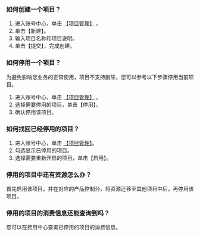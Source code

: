 ### 如何创建一个项目？
1. 进入账号中心，单击 [【项目管理】](https://console.cloud.tencent.com/project) 。
2. 单击【新建】。
3. 输入项目名称和项目说明。
4. 单击【提交】，完成创建。

### 如何停用一个项目？
为避免影响您业务的正常使用，项目不支持删除，您可以参考以下步骤停用当前项目。
1. 进入账号中心，单击 [【项目管理】](https://console.cloud.tencent.com/project) 。
2. 选择需要停用的项目，单击【停用】。
3. 确认停用该项目。


### 如何找回已经停用的项目？
1. 进入账号中心，单击 [【项目管理】](https://console.cloud.tencent.com/project)。
2. 勾选显示已停用的项目。
3. 选择需要重新开启的项目，单击【启用】。


### 停用的项目中还有资源怎么办？
首先启用该项目，并在对应的产品控制台，将资源迁移至其他项目中后，再停用该项目。


### 停用的项目的消费信息还能查询到吗？
您可以在费用中心查询已停用的项目的消费信息。


